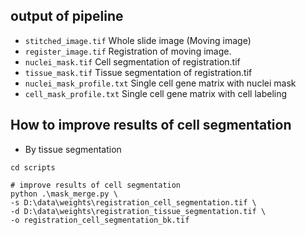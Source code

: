 ## output of pipeline
* ```stitched_image.tif``` Whole slide image (Moving image)
* ```register_image.tif```  Registration of moving image. 
* ```nuclei_mask.tif``` Cell segmentation of registration.tif
* ```tissue_mask.tif```  Tissue segmentation of registration.tif
* ```nuclei_mask_profile.txt``` Single cell gene matrix with nuclei mask
* ```cell_mask_profile.txt``` Single cell gene matrix with cell labeling

## How to improve results of cell segmentation

* By tissue segmentation
```shell
cd scripts

# improve results of cell segmentation
python .\mask_merge.py \
-s D:\data\weights\registration_cell_segmentation.tif \
-d D:\data\weights\registration_tissue_segmentation.tif \
-o registration_cell_segmentation_bk.tif
```